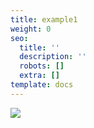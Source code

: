 ```yaml
---
title: example1
weight: 0
seo:
  title: ''
  description: ''
  robots: []
  extra: []
template: docs
---
```

![](images/enthusiastic-oregano-af094e8a.png)
